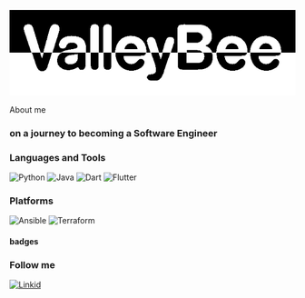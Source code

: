 ![Header](https://github.com/ValleyBee/ValleyBee/blob/main/assets/logo.png)

About me
### on a journey to becoming a Software Engineer

### Languages and Tools
![Python](https://img.shields.io/badge/-python-090909?style=for-the-badge&logo=python&logoColor=FDD746)
![Java](https://img.shields.io/badge/-JAVA-090909?style=for-the-badge&logo=java&logoColor=F8981D)
![Dart](https://img.shields.io/badge/-DART-090909?style=for-the-badge&logo=Dart&logoColor=097CDB)
![Flutter](https://img.shields.io/badge/-FLUTTER-090909?style=for-the-badge&logo=flutter&logoColor=47CAF5)

### Platforms
![Ansible](https://img.shields.io/badge/-ansible-090909?style=for-the-badge&logo=ansible&logoColor=B30000)
![Terraform](https://img.shields.io/badge/-terraform-090909?style=for-the-badge&logo=terraform&logoColor=844FBA)

#### badges
<div data-iframe-width="150" data-iframe-height="270" data-share-badge-id="4f2e8211-bc1b-499c-a5db-ed18e5880d95" data-share-badge-host="https://www.credly.com"></div><script type="text/javascript" async src="//cdn.credly.com/assets/utilities/embed.js"></script>

### Follow me
[![Linkid](https://img.shields.io/badge/-linkedin-090909?style=for-the-badge&logo=linkedin&logoColor=0077B5)](https://www.linkedin.com/in/valentyn-bershatskyy-a3a020a1/)